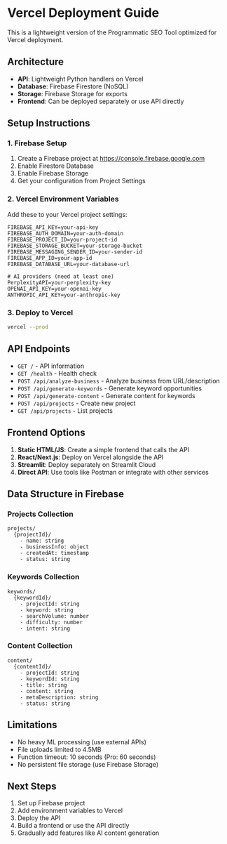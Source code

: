 # Vercel Deployment Guide

This is a lightweight version of the Programmatic SEO Tool optimized for Vercel deployment.

## Architecture

- **API**: Lightweight Python handlers on Vercel
- **Database**: Firebase Firestore (NoSQL)
- **Storage**: Firebase Storage for exports
- **Frontend**: Can be deployed separately or use API directly

## Setup Instructions

### 1. Firebase Setup

1. Create a Firebase project at https://console.firebase.google.com
2. Enable Firestore Database
3. Enable Firebase Storage
4. Get your configuration from Project Settings

### 2. Vercel Environment Variables

Add these to your Vercel project settings:

```
FIREBASE_API_KEY=your-api-key
FIREBASE_AUTH_DOMAIN=your-auth-domain
FIREBASE_PROJECT_ID=your-project-id
FIREBASE_STORAGE_BUCKET=your-storage-bucket
FIREBASE_MESSAGING_SENDER_ID=your-sender-id
FIREBASE_APP_ID=your-app-id
FIREBASE_DATABASE_URL=your-database-url

# AI providers (need at least one)
PerplexityAPI=your-perplexity-key
OPENAI_API_KEY=your-openai-key
ANTHROPIC_API_KEY=your-anthropic-key
```

### 3. Deploy to Vercel

```bash
vercel --prod
```

## API Endpoints

- `GET /` - API information
- `GET /health` - Health check
- `POST /api/analyze-business` - Analyze business from URL/description
- `POST /api/generate-keywords` - Generate keyword opportunities
- `POST /api/generate-content` - Generate content for keywords
- `POST /api/projects` - Create new project
- `GET /api/projects` - List projects

## Frontend Options

1. **Static HTML/JS**: Create a simple frontend that calls the API
2. **React/Next.js**: Deploy on Vercel alongside the API
3. **Streamlit**: Deploy separately on Streamlit Cloud
4. **Direct API**: Use tools like Postman or integrate with other services

## Data Structure in Firebase

### Projects Collection
```
projects/
  {projectId}/
    - name: string
    - businessInfo: object
    - createdAt: timestamp
    - status: string
```

### Keywords Collection
```
keywords/
  {keywordId}/
    - projectId: string
    - keyword: string
    - searchVolume: number
    - difficulty: number
    - intent: string
```

### Content Collection
```
content/
  {contentId}/
    - projectId: string
    - keywordId: string
    - title: string
    - content: string
    - metaDescription: string
    - status: string
```

## Limitations

- No heavy ML processing (use external APIs)
- File uploads limited to 4.5MB
- Function timeout: 10 seconds (Pro: 60 seconds)
- No persistent file storage (use Firebase Storage)

## Next Steps

1. Set up Firebase project
2. Add environment variables to Vercel
3. Deploy the API
4. Build a frontend or use the API directly
5. Gradually add features like AI content generation